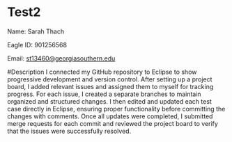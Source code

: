 # Test2
Name: Sarah Thach

Eagle ID: 901256568

Email: st13460@georgiasouthern.edu

#Description
I connected my GitHub repository to Eclipse to show progressive development and version control. After setting up a project board, I added relevant issues and assigned them to myself for tracking progress. For each issue, I created a separate branches to maintain organized and structured changes. I then edited and updated each test case directly in Eclipse, ensuring proper functionality before committing the changes with comments. Once all updates were completed, I submitted merge requests for each commit and reviewed the project board to verify that the issues were successfully resolved.
